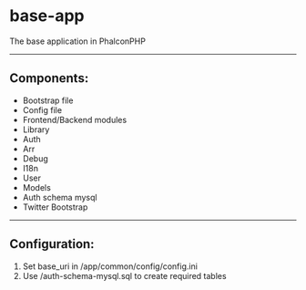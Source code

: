 base-app
========

The base application in PhalconPHP
***
Components:
--------
* Bootstrap file
* Config file
* Frontend/Backend modules
* Library
 * Auth
 * Arr
 * Debug
 * I18n
* User
 * Models
 * Auth schema mysql
* Twitter Bootstrap
***
Configuration:
--------
1. Set base_uri in /app/common/config/config.ini
2. Use /auth-schema-mysql.sql to create required tables
